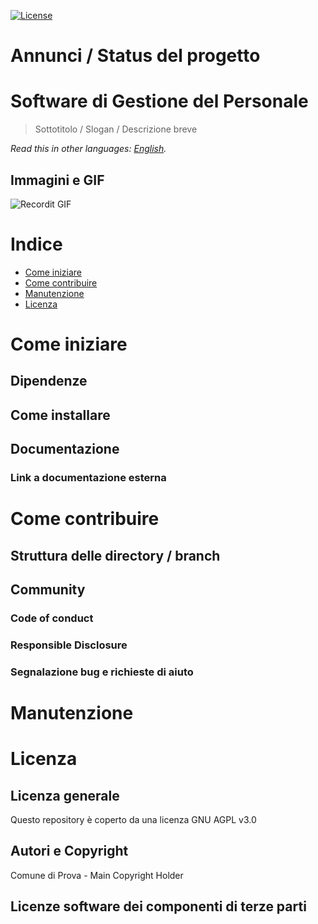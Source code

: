 [![License](https://img.shields.io/github/license/comunediprova/gestione-personale.svg)](https://github.com/comunediprova/gestione-personale/blob/master/LICENSE)

# Annunci / Status del progetto

# Software di Gestione del Personale

> Sottotitolo / Slogan / Descrizione breve

*Read this in other languages: [English](README.EN.md).*

## Immagini e GIF

![Recordit GIF](http://g.recordit.co/iLN6A0vSD8.gif)

# Indice

- [Come iniziare](#come-iniziare)
- [Come contribuire](#come-contribuire)
- [Manutenzione](#manutenzione)
- [Licenza](#licenza)

# Come iniziare

## Dipendenze
## Come installare

## Documentazione
### Link a documentazione esterna 

# Come contribuire
## Struttura delle directory / branch

## Community

### Code of conduct

### Responsible Disclosure

### Segnalazione bug e richieste di aiuto

# Manutenzione 

# Licenza 

## Licenza generale 
Questo repository è coperto da una licenza GNU AGPL v3.0


## Autori e Copyright

Comune di Prova - Main Copyright Holder

## Licenze software dei componenti di terze parti
